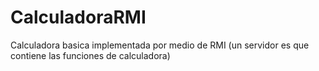 # CalculadoraRMI
Calculadora basica implementada por medio de RMI (un servidor es que contiene las funciones de calculadora)
